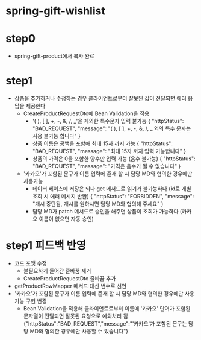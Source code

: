 # spring-gift-wishlist

# step0
- spring-gift-product에서 복사 완료

# step1
- 상품을 추가하거나 수정하는 경우 클라이언트로부터 잘못된 값이 전달되면 에러 응답을 제공한다
  - CreateProductRequestDto에 Bean Validation을 적용
    - '( ), [ ], +, -, &, /, _'을 제외한 특수문자 입력 불가능
      {
      "httpStatus": "BAD_REQUEST",
      "message": "( ), [ ], +, -, &, /, _ 외의 특수 문자는 사용 불가능 합니다"
      }
    - 상품 이름은 공백을 포함애 최대 15자 까지 가능
      {
      "httpStatus": "BAD_REQUEST",
      "message": "최대 15자 까지 입력 가능합니다"
      }
    - 상품의 가격은 0을 포함한 양수만 입력 가능 (음수 불가능)
      {
      "httpStatus": "BAD_REQUEST",
      "message": "가격은 음수가 될 수 없습니다"
      }
  - '카카오'가 포함된 문구가 이름 입력에 존재 할 시 담당 MD와 협의한 경우에만 사용가능
    - 데이터 베이스에 저장은 되나 get 메서드로 읽기가 불가능하다 (id로 개별 조회 시 에러 메시지 반환)
      {
      "httpStatus": "FORBIDDEN",
      "message": "개시 중단됨, 개시를 원하시면 담당 MD와 협의해 주세요"
      }
    - 담당 MD가 patch 메서드로 승인을 해주면 상품이 조회가 가능하다 (카카오 이름이 없으면 자동 승인) 

# step1 피드백 반영
- 코드 포맷 수정
  - 불필요하게 들어간 줄바꿈 제거 
  - CreateProductRequestDto 줄바꿈 추가
- getProductRowMapper 메서드 대신 변수로 선언
- '카카오'가 포함된 문구가 이름 입력에 존재 할 시 담당 MD와 협의한 경우에만 사용가능 구현 변경
  - Bean Validation을 적용해 클라이언트로부터 이름에 '카카오' 단어가 포함된 문자열이 전달되면 잘못된 요청으로 예외처리 됨
    {"httpStatus":"BAD_REQUEST","message":"'카카오'가 포함된 문구는 담당 MD와 협의한 경우에만 사용할 수 있습니다"}
